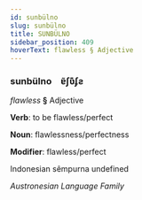 ```yaml
---
id: sunbülno
slug: sunbülno
title: SUNBÜLNO
sidebar_position: 409
hoverText: flawless § Adjective
---
```


### sunbülno&emsp;<span kind="abugida">ɐ̃ʃʋ͊ʄƨ</span>

*flawless* **§** Adjective

**Verb**: to be flawless/perfect

**Noun**: flawlessness/perfectness

**Modifier**: flawless/perfect

Indonesian sêmpurna undefined

*Austronesian Language Family*